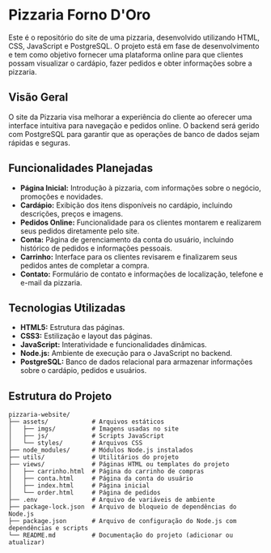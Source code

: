 # Pizzaria Forno D'Oro

Este é o repositório do site de uma pizzaria, desenvolvido utilizando HTML, CSS, JavaScript e PostgreSQL. O projeto está em fase de desenvolvimento e tem como objetivo fornecer uma plataforma online para que clientes possam visualizar o cardápio, fazer pedidos e obter informações sobre a pizzaria.

## Visão Geral

O site da Pizzaria visa melhorar a experiência do cliente ao oferecer uma interface intuitiva para navegação e pedidos online. O backend será gerido com PostgreSQL para garantir que as operações de banco de dados sejam rápidas e seguras.

## Funcionalidades Planejadas

- **Página Inicial:** Introdução à pizzaria, com informações sobre o negócio, promoções e novidades.
- **Cardápio:** Exibição dos itens disponíveis no cardápio, incluindo descrições, preços e imagens.
- **Pedidos Online:** Funcionalidade para os clientes montarem e realizarem seus pedidos diretamente pelo site.
- **Conta:** Página de gerenciamento da conta do usuário, incluindo histórico de pedidos e informações pessoais.
- **Carrinho:** Interface para os clientes revisarem e finalizarem seus pedidos antes de completar a compra.
- **Contato:** Formulário de contato e informações de localização, telefone e e-mail da pizzaria.

## Tecnologias Utilizadas

- **HTML5:** Estrutura das páginas.
- **CSS3:** Estilização e layout das páginas.
- **JavaScript:** Interatividade e funcionalidades dinâmicas.
- **Node.js:** Ambiente de execução para o JavaScript no backend.
- **PostgreSQL:** Banco de dados relacional para armazenar informações sobre o cardápio, pedidos e usuários.

## Estrutura do Projeto

```plaintext
pizzaria-website/
├── assets/            # Arquivos estáticos
│   ├── imgs/          # Imagens usadas no site
│   ├── js/            # Scripts JavaScript
│   └── styles/        # Arquivos CSS
├── node_modules/      # Módulos Node.js instalados
├── utils/             # Utilitários do projeto
├── views/             # Páginas HTML ou templates do projeto
│   ├── carrinho.html  # Página do carrinho de compras
│   ├── conta.html     # Página da conta do usuário
│   ├── index.html     # Página inicial
│   └── order.html     # Página de pedidos
├── .env               # Arquivo de variáveis de ambiente
├── package-lock.json  # Arquivo de bloqueio de dependências do Node.js
├── package.json       # Arquivo de configuração do Node.js com dependências e scripts
└── README.md          # Documentação do projeto (adicionar ou atualizar)


